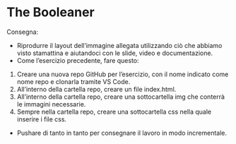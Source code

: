 The Booleaner
===
Consegna:
- Riprodurre il layout dell’immagine allegata utilizzando ciò che abbiamo visto stamattina e aiutandoci con le slide, video e documentazione.
- Come l’esercizio precedente, fare questo:
1. Creare una nuova repo GitHub per l’esercizio, con il nome indicato come nome repo e clonarla tramite VS Code.
2. All’interno della cartella repo, creare un file index.html.
3. All’interno della cartella repo, creare una sottocartella img che conterrà le immagini necessarie.
4. Sempre nella cartella repo, creare una sottocartella css nella quale inserire i file css.
- Pushare di tanto in tanto per consegnare il lavoro in modo incrementale.